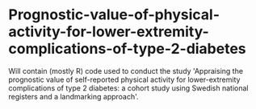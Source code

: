 # Prognostic-value-of-physical-activity-for-lower-extremity-complications-of-type-2-diabetes
Will contain (mostly R) code used to conduct the study 'Appraising the prognostic value of self-reported physical activity for lower-extremity complications of type 2 diabetes: a cohort study using Swedish national registers and a landmarking approach'.
